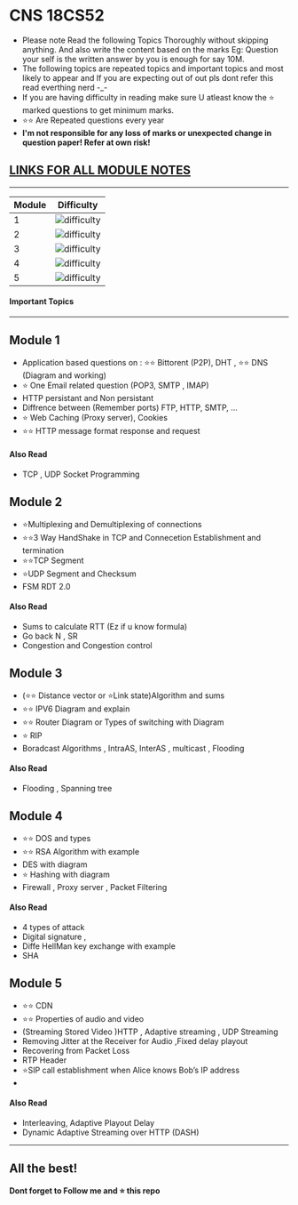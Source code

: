 
# CNS 18CS52
* Please note Read the following Topics Thoroughly without skipping anything. And also write the content based on the marks Eg: Question your self is the written answer by you is enough for say 10M.
* The following topics are repeated topics and important topics and most likely to appear and If you are expecting out of out pls dont refer this read everthing nerd -_-
* If you are  having difficulty in reading make sure U atleast know the ⭐ marked questions to get minimum marks.
* ⭐⭐ Are Repeated questions every year
*  **I'm not responsible for any loss of marks or unexpected change in question paper! Refer at own risk!**

## [LINKS FOR ALL MODULE NOTES](https://github.com/adithyapaib/VTU5thSem/tree/main/CNS/Notes)

---


| Module | Difficulty |
| ----------- | ----------- |
| 1 | ![difficulty](https://img.shields.io/badge/Difficulty-Easy-green) |
| 2 | ![difficulty](https://img.shields.io/badge/Difficulty-Medium-yellow) |
| 3 | ![difficulty](https://img.shields.io/badge/Difficulty-Medium-yellow) |
| 4 | ![difficulty](https://img.shields.io/badge/Difficulty-Easy-green) |
| 5 | ![difficulty](https://img.shields.io/badge/Difficulty-Medium-yellow) |



#### Important Topics
---

##  Module 1


- Application based questions on : ⭐⭐ Bittorent (P2P), DHT , ⭐⭐ DNS (Diagram and working)
- ⭐ One Email related question (POP3, SMTP , IMAP) 
- HTTP persistant and Non persistant
-  Diffrence between  (Remember ports) FTP, HTTP, SMTP, ... 
- ⭐ Web Caching (Proxy server), Cookies
- ⭐⭐ HTTP message format response and request

#### Also Read
- TCP , UDP Socket Programming 

##  Module 2
- ⭐Multiplexing and Demultiplexing of connections 
- ⭐⭐3 Way HandShake in TCP and Connecetion Establishment and termination
- ⭐⭐TCP Segment
- ⭐UDP Segment and Checksum
- FSM RDT 2.0

#### Also Read
- Sums to calculate RTT (Ez if u know formula)
-  Go back N , SR 
- Congestion and Congestion control


##  Module 3
- (⭐⭐ Distance vector or ⭐Link state)Algorithm and sums 
- ⭐⭐ IPV6 Diagram and explain
- ⭐⭐ Router Diagram or Types of switching with Diagram 
- ⭐ RIP 
- Boradcast Algorithms , IntraAS, InterAS , multicast , Flooding

#### Also Read
- Flooding , Spanning tree 


##  Module 4

- ⭐⭐ DOS and types 
- ⭐⭐ RSA Algorithm with example
- DES with diagram
- ⭐ Hashing with diagram 
- Firewall , Proxy server , Packet Filtering

#### Also Read
- 4 types of attack 
- Digital signature , 
- Diffe HellMan key exchange with example 
- SHA

##  Module 5

- ⭐⭐ CDN
- ⭐⭐ Properties of audio and video 
-  (Streaming Stored Video )HTTP , Adaptive streaming , UDP Streaming
- Removing Jitter at the Receiver for Audio ,Fixed delay playout
- Recovering from Packet Loss
- RTP Header 
- ⭐SIP call establishment when Alice knows Bob’s IP address
-

#### Also Read
- Interleaving, Adaptive Playout Delay
- Dynamic Adaptive Streaming over HTTP (DASH)

---
**All the best!**
---
**Dont forget to Follow me and ⭐ this repo**








